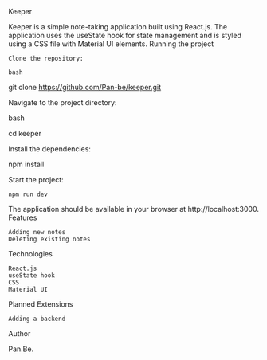 Keeper

Keeper is a simple note-taking application built using React.js. The application uses the useState hook for state management and is styled using a CSS file with Material UI elements.
Running the project

    Clone the repository:

    bash

git clone https://github.com/Pan-be/keeper.git

Navigate to the project directory:

bash

cd keeper

Install the dependencies:

npm install

Start the project:

    npm run dev

The application should be available in your browser at http://localhost:3000.
Features

    Adding new notes
    Deleting existing notes

Technologies

    React.js
    useState hook
    CSS
    Material UI

Planned Extensions

    Adding a backend

Author

Pan.Be.

